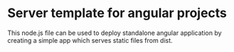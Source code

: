 # Server template for angular projects

This node.js file can be used to deploy standalone angular application by creating a simple app which serves static files from dist.

